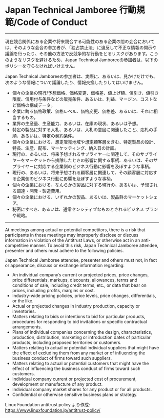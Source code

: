 # Japan Technical Jamboree 行動規範/Code of Conduct

---

現在競合関係にある企業や将来競合する可能性のある企業の間の会合においては、そのような会合の参加者が、「独占禁止法」に違反して不正な情報の開示や議論を行ったり、その他の方法で反競争的な行動をとるリスクがあります。こうのようなリスクを避けるため、Japan Technical Jamboreeの参加者は、以下のポリシーを守らなければいけません。

Japan Technical Jamboreeの参加者は、実際に、あるいは、見かけだけでも、次のような情報について議論したり、情報交換したりしてはいけません。

* 個々の企業の現行/予想価格、価格変更、価格差、値上げ額、値引き、値引き限度、信用付与条件などの販売条件、あるいは、利益、マージン、コストなど価格の構成データ。
* 企業に跨る価格政策、価格レベル、価格変更、価格差、あるいは、それに相当するもの。
* 業界の生産量、生産能力、あるいは、在庫の現状、あるいは予想。
* 特定の製品に対する入札、あるいは、入札の意図に関連したこと、応札の手順、あるいは、特定の契約条件。
* 個々の企業における、想定販売地域や想定顧客層を含む、特定製品の設計、特長、生産、配布、マーケッティング、納入日の計画。
* 現行の、あるいは、将来予想されるサプライヤーに関連して、そのサプライヤーをマーケットから排除したときの影響に関する事柄、あるいは、そのサプライヤーに対応する企業側のビジネス行動に影響を及ぼすような事柄。
* 現行の、あるいは、将来予想される顧客層に関連して、その顧客層に対応する企業側のビジネス行動に影響を及ぼすような事柄。
* 個々の企業における、なんらかの製品に対する現行の、あるいは、予想される調達・開発・製造費用。
* 個々の企業における、いずれかの製品、あるいは、製品群のマーケットシェア。
* 秘密にすべき、あるいは、通常センシティブなものとされるビジネス プランや戦略。

---

At meetings among actual or potential competitors, there is a risk that participants in those meetings may improperly disclose or discuss information in violation of the Antitrust Laws, or otherwise act in an anti-competitive manner.  To avoid this risk, Japan Technical Jamboree attendee, presenter and others must adhere to the following policies.

Japan Technical Jamboree attendee, presenter and others must not, in fact or appearance, discuss or exchange information regarding:

* An individual company’s current or projected prices, price changes, price differentials, markups, discounts, allowances, terms and conditions of sale, including credit terms, etc., or data that bear on prices, including profits, margins or cost.
* Industry-wide pricing policies, price levels, price changes, differentials, or the like.
* Actual or projected changes in industry production, capacity or inventories.
* Matters relating to bids or intentions to bid for particular products, procedures for responding to bid invitations or specific contractual arrangements.
* Plans of individual companies concerning the design, characteristics, production, distribution, marketing or introduction dates of particular products, including proposed territories or customers.
* Matters relating to actual or potential individual suppliers that might have the effect of excluding them from any market or of influencing the business conduct of firms toward such suppliers.
* Matters relating to actual or potential customers that might have the effect of influencing the business conduct of firms toward such customers.
* Individual company current or projected cost of procurement, development or manufacture of any product.
* Individual company market shares for any product or for all products.
* Confidential or otherwise sensitive business plans or strategy.

Linux Foundation antitrust policy より作成: https://www.linuxfoundation.jp/antitrust-policy/
